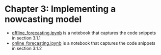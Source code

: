# Chapter 3: Implementing a nowcasting model

- [offline_forecasting.ipynb](https://github.com/pdeziel/real-time-machine-learning/ch03/offline_forecasting.ipynb) is a notebook that captures the code snippets in section 3.1.1
- [online_forecasting.ipynb](https://github.com/pdeziel/real-time-machine-learning/ch03/online_forecasting.ipynb) is a notebook that captures the code snippets in section 3.1.2